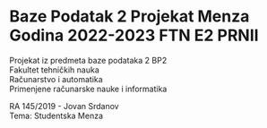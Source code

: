 # Baze Podatak 2 Projekat Menza Godina 2022-2023 FTN E2 PRNII
Projekat iz predmeta baze podataka 2 BP2  
Fakultet tehničkih nauka  
Računarstvo i automatika  
Primenjene računarske nauke i informatika  

RA 145/2019 - Jovan Srdanov   
Tema: Studentska Menza
